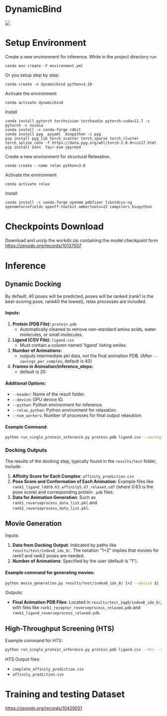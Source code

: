 # DynamicBind
![](movie_reduced_fuzzed_v2.gif)
# Setup Environment

Create a new environment for inference. While in the project directory run 

    conda env create -f environment.yml

Or you setup step by step:

    conda create -n dynamicbind python=3.10

Activate the environment

    conda activate dynamicbind

Install
    
    conda install pytorch torchvision torchaudio pytorch-cuda=11.7 -c pytorch -c nvidia
    conda install -c conda-forge rdkit
    conda install pyg  pyyaml  biopython -c pyg
    pip install pyg_lib torch_scatter torch_sparse torch_cluster torch_spline_conv -f https://data.pyg.org/whl/torch-2.0.0+cu117.html
    pip install e3nn  fair-esm spyrmsd

Create a new environment for structural Relaxation.

    conda create --name relax python=3.8

Activate the environment

    conda activate relax

Install

    conda install -c conda-forge openmm pdbfixer libstdcxx-ng openmmforcefields openff-toolkit ambertools=22 compilers biopython

# Checkpoints Download
Download and unzip the workdir.zip containing the model checkpoint form https://zenodo.org/records/10137507
# Inference

## Dynamic Docking
By default: 40 poses will be predicted, poses will be ranked (rank1 is the best-scoring pose, rank40 the lowest), relax processes are included.

#### Inputs:
1. **Protein (PDB File):** `protein.pdb` 
   - Automatically cleaned to remove non-standard amino acids, water molecules, or small molecules.
2. **Ligand (CSV File):** `ligand.csv` 
   - Must contain a column named 'ligand' listing smiles.
3. **Number of Animations:** 
   - outputs intermediate pkl data, not the final animation PDB. (After `--savings_per_complex`, default is 40)
4. **Frames in Animation/inference_steps:** 
   - default is 20.

#### Additional Options:
- `--header`: Name of the result folder.
- `--device`: GPU device ID.
- `--python`: Python environment for inference.
- `--relax_python`: Python environment for relaxation.
- `--num_workers`: Number of processes for final output relaxation.

#### Example Command:
```bash
python run_single_protein_inference.py protein.pdb ligand.csv --savings_per_complex 40 --inference_steps 20 --header test --device $1 --python /gxr/luwei/anaconda3/envs/dynamicbind/bin/python --relax_python /gxr/luwei/anaconda3/envs/relax/bin/python
```


### Docking Outputs
The results of the docking step, typically found in the `results/test` folder, include:

1. **Affinity Score for Each Complex**: `affinity_prediction.csv`
2. **Pose Score and Conformation of Each Animation**: Example files like `rank1_ligand_lddt0.63_affinity5.67_relaxed.sdf` (where 0.63 is the pose score) and corresponding protein `.pdb` files.
3. **Data for Animation Generation**: Such as `rank1_reverseprocess_data_list.pkl` and `rank2_reverseprocess_data_list.pkl`.

## Movie Generation
Inputs:
1. **Data from Docking Output**: Indicated by paths like `results/test/index0_idx_0/`. The notation "1+2" implies that movies for rank1 and rank2 poses are needed.
2. **Number of Animations**: Specified by the user (default is "1").

#### Example command for generating movies:
```bash
python movie_generation.py results/test/index0_idx_0/ 1+2 --device $1 --python /path/to/dynamicbind/python --relax_python /path/to/relax/python
```

Outputs:
- **Final Animation PDB Files**: Located in `results/test_1qg8/index0_idx_0/`, with files like `rank1_receptor_reverseprocess_relaxed.pdb` and `rank1_ligand_reverseprocess_relaxed.pdb`.

## High-Throughput Screening (HTS)
Example command for HTS:
```bash
python run_single_protein_inference.py protein.pdb ligand.csv --hts --savings_per_complex 3 --inference_steps 20 --header test --device $1 --python /path/to/dynamicbind/python --relax_python /path/to/relax/python
```

HTS Output files:
- `complete_affinity_prediction.csv`
- `affinity_prediction.csv`

# Training and testing Dataset
 https://zenodo.org/records/10429051



